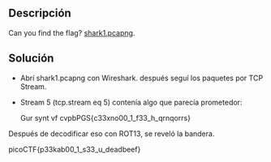 ## Descripción
Can you find the flag? [shark1.pcapng](https://mercury.picoctf.net/static/b44842413a0834f4a3619e5f5e629d05/shark1.pcapng).

## Solución
- Abrí shark1.pcapng con Wireshark. después seguí los paquetes por TCP Stream.
- Stream 5 (tcp.stream eq 5) contenía algo que parecía prometedor:

     Gur synt vf cvpbPGS{c33xno00_1_f33_h_qrnqorrs}

Después de decodificar eso con ROT13, se reveló la bandera.

picoCTF{p33kab00_1_s33_u_deadbeef}